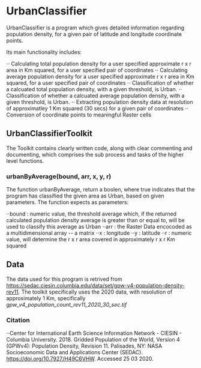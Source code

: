 # UrbanClassifier

UrbanClassifier is a program which gives detailed information regarding population density, for a given pair of latitude and longitude coordinate points.

Its main functionality includes:

⋅⋅ Calculating total population density for a user specified approximate r x r area in Km squared, for a user specified pair of coordinates
⋅⋅ Calculating average population density for a user specified approximate r x r area in Km squared, for a user specified pair of coordinates
⋅⋅ Classification of whether a calcuated total population density, with a given threshold, is Urban.
⋅⋅ Classification of whether a calcuated average population density, with a given threshold, is Urban.
⋅⋅ Extracting population density data at resolution of approximatley 1 Km squared (30 secs) for a given pair of coordinates
⋅⋅ Conversion of coordinate points to meaningful Raster cells

## UrbanClassifierToolkit

The Toolkit contains clearly written code, along with clear commenting and documenting, which comprises the sub process and tasks of the higher level functions.

### urbanByAverage(bound, arr, x, y, r)

The function urbanByAverage, return a boolen, where true indicates that the program has classified the given area as Urban, based on given parameters.
The function expects as parameters:

⋅⋅bound : numeric value, the threshold average which, if the returned calculated population density average is greater than or equal to, will be used to classify this average as Urban
⋅⋅arr : the Raster Data encocoded as a multidimensional array -- a matrix
⋅⋅x : longitude
⋅⋅y : latitude
⋅⋅r : numeric value, will determine the r x r area covered in approximately r x r Km squared

## Data

The data used for this program is retrived from https://sedac.ciesin.columbia.edu/data/set/gpw-v4-population-density-rev11.
The toolkit specifically uses the 2020 data, with resolution of approximately 1 Km, specifically _gpw_v4_population_count_rev11_2020_30_sec.tif_

### Citation

⋅⋅Center for International Earth Science Information Network - CIESIN - Columbia University. 2018. Gridded Population of the World, Version 4 (GPWv4): Population Density, Revision 11. Palisades, NY: NASA Socioeconomic Data and Applications Center (SEDAC). https://doi.org/10.7927/H49C6VHW. Accessed 25 03 2020.
